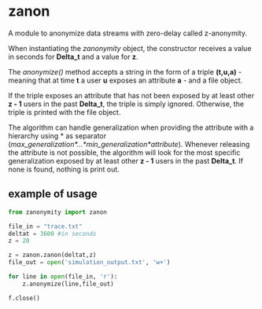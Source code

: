 # zanon

A module to anonymize data streams with zero-delay called z-anonymity.

When instantiating the *zanonymity* object, the constructor receives a value in seconds for **Delta_t** and a value for **z**.

The *anonymize()* method accepts a string in the form of a triple **(t,u,a)** - meaning that at time **t** a user **u** exposes an attribute **a** - and a file object. 

If the triple exposes an attribute that has not been exposed by at least other **z - 1** users in the past **Delta_t**, the triple is simply ignored. Otherwise, the triple is printed with the file object.

The algorithm can handle generalization when providing the attribute with a hierarchy using \* as separator (*max_generalization\*...\*min_generalization\*attribute*).
Whenever releasing the attribute is not possible, the algorithm will look for the most specific generalization exposed by at least other **z - 1** users in the past **Delta_t**. If none is found, nothing is print out.

## example of usage
```python
from zanonymity import zanon

file_in = "trace.txt"
deltat = 3600 #in seconds
z = 20

z = zanon.zanon(deltat,z)
file_out = open('simulation_output.txt', 'w+')

for line in open(file_in, 'r'):
	z.anonymize(line,file_out)

f.close()
```
